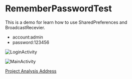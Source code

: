 # RememberPasswordTest

This is a demo for learn how to use SharedPreferences and BroadcastRecevier.

- account:admin
- password:123456

![LoginActivity](http://upload-images.jianshu.io/upload_images/1917079-38d3b9c129aa02b3.png?imageMogr2/auto-orient/strip%7CimageView2/2/w/1240)

![MainActivity](http://upload-images.jianshu.io/upload_images/1917079-f0c9361abf596263.png?imageMogr2/auto-orient/strip%7CimageView2/2/w/1240)

[Project Analysis Address](http://www.jianshu.com/p/7a3e951666a0)
